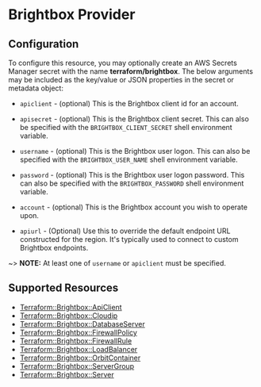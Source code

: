 # Brightbox Provider

## Configuration

To configure this resource, you may optionally create an AWS Secrets Manager secret with the name **terraform/brightbox**. The below arguments may be included as the key/value or JSON properties in the secret or metadata object:

* `apiclient` - (optional) This is the Brightbox client id for an
account.

* `apisecret` - (optional) This is the Brightbox client secret. This can
also be specified with the `BRIGHTBOX_CLIENT_SECRET` shell environment
variable.

* `username` - (optional) This is the Brightbox user logon. This can
also be specified with the `BRIGHTBOX_USER_NAME` shell environment
variable.

* `password` - (optional) This is the Brightbox user logon password. This
can also be specified with the `BRIGHTBOX_PASSWORD` shell environment
variable.

* `account` - (optional) This is the Brightbox account you wish to
operate upon.

* `apiurl` - (Optional) Use this to override the default endpoint URL
constructed for the region. It's typically used to connect to custom
Brightbox endpoints.

~> **NOTE:** At least one of `username` or `apiclient` must be specified.


## Supported Resources

* [Terraform::Brightbox::ApiClient](../resources/brightbox/Terraform-Brightbox-ApiClient/docs/README.md)
* [Terraform::Brightbox::Cloudip](../resources/brightbox/Terraform-Brightbox-Cloudip/docs/README.md)
* [Terraform::Brightbox::DatabaseServer](../resources/brightbox/Terraform-Brightbox-DatabaseServer/docs/README.md)
* [Terraform::Brightbox::FirewallPolicy](../resources/brightbox/Terraform-Brightbox-FirewallPolicy/docs/README.md)
* [Terraform::Brightbox::FirewallRule](../resources/brightbox/Terraform-Brightbox-FirewallRule/docs/README.md)
* [Terraform::Brightbox::LoadBalancer](../resources/brightbox/Terraform-Brightbox-LoadBalancer/docs/README.md)
* [Terraform::Brightbox::OrbitContainer](../resources/brightbox/Terraform-Brightbox-OrbitContainer/docs/README.md)
* [Terraform::Brightbox::ServerGroup](../resources/brightbox/Terraform-Brightbox-ServerGroup/docs/README.md)
* [Terraform::Brightbox::Server](../resources/brightbox/Terraform-Brightbox-Server/docs/README.md)